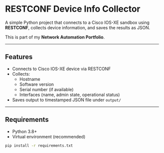 # RESTCONF Device Info Collector

A simple Python project that connects to a Cisco IOS-XE sandbox using **RESTCONF**, collects device information, and saves the results as JSON.

This is part of my **Network Automation Portfolio**.

---

## Features
- Connects to Cisco IOS-XE device via RESTCONF
- Collects:
  - Hostname
  - Software version
  - Serial number (if available)
  - Interfaces (name, admin state, operational status)
- Saves output to timestamped JSON file under `output/`

---

## Requirements
- Python 3.8+
- Virtual environment (recommended)

```bash
pip install -r requirements.txt
